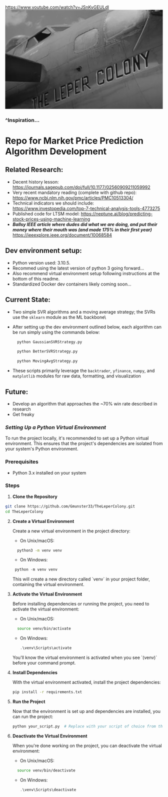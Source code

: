 https://www.youtube.com/watch?v=JSnKyGEULdI
![Alt text](image.png)
### ^Inspiration...

# Repo for Market Price Prediction Algorithm Development


## Related Research:
- Decent history lesson: https://journals.sagepub.com/doi/full/10.1177/02560909211059992
- Very recent mandatory reading (complete with github repo): https://www.ncbi.nlm.nih.gov/pmc/articles/PMC10513304/
- Technical indicators we should include: https://www.investopedia.com/top-7-technical-analysis-tools-4773275
- Published code for LTSM model: https://neptune.ai/blog/predicting-stock-prices-using-machine-learning
- ***Ballsy IEEE article where dudes did what we are doing, and put their money where their mouth was (and made 175% in their first year)*** https://ieeexplore.ieee.org/document/10068584


## Dev environment setup:
- Python version used: 3.10.5. 
- Recommed using the latest version of python 3 going forward...
- Also recommend virtual environment setup following instructions at the bottom of this readme.
- Standardized Docker dev containers likely coming soon...

## Current State:
- Two simple SVR algorithms and a moving average strategy; the SVRs use the `sklearn` module as the ML backbone\
- After setting up the dev environment outlined below, each algorithm can be run simply using the commands below:
   ```sh
     python GaussianSVRStrategy.py
   ```
   ```sh
     python BetterSVRStrategy.py
   ```
   ```sh
     python MovingAvgStrategy.py
   ```

- These scripts primarily leverage the `backtrader`, `yfinance`, `numpy`, and `matplotlib` modules for raw data, formatting, and visualization

## Future:
- Develop an algorithm that approaches the ~70% win rate described in research
- Get freaky

### *Setting Up a Python Virtual Environment*

To run the project locally, it's recommended to set up a Python virtual environment. This ensures that the project's dependencies are isolated from your system's Python environment.

### Prerequisites

- Python 3.x installed on your system

### Steps

 1. **Clone the Repository**
   ```sh
   git clone https://github.com/Gmunster33/TheLeperColony.git
   cd TheLeperColony
   ```

2. **Create a Virtual Environment**

   Create a new virtual environment in the project directory:

   - On Unix/macOS:
   ```sh
     python3 -m venv venv
   ```

   - On Windows:
    ```powershell
     python -m venv venv
    ```

   This will create a new directory called \`venv\` in your project folder, containing the virtual environment.

3. **Activate the Virtual Environment**

   Before installing dependencies or running the project, you need to activate the virtual environment:

   - On Unix/macOS:

   ```sh
     source venv/bin/activate
   ```
   - On Windows:

     ```powershell
     .\venv\Scripts\activate
     ```

   You'll know the virtual environment is activated when you see \`(venv)\` before your command prompt.

4. **Install Dependencies**

   With the virtual environment activated, install the project dependencies:

   ```sh
   pip install -r requirements.txt
   ```

5. **Run the Project**

   Now that the environment is set up and dependencies are installed, you can run the project:

   ```sh
   python your_script.py  # Replace with your script of choice from this repo
   ```

6. **Deactivate the Virtual Environment**

   When you're done working on the project, you can deactivate the virtual environment:

    - On Unix/macOS:

   ```sh
     source venv/bin/deactivate
   ```
   - On Windows:

     ```powershell
     .\venv\Scripts\deactivate
     ```